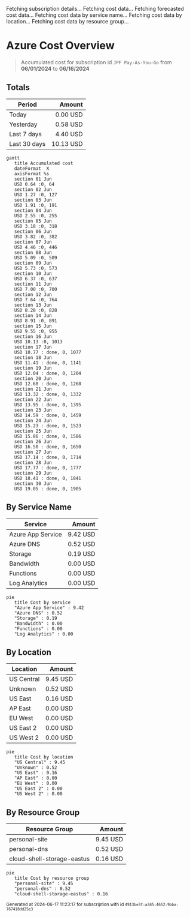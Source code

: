 Fetching subscription details...
Fetching cost data...
Fetching forecasted cost data...
Fetching cost data by service name...
Fetching cost data by location...
Fetching cost data by resource group...
# Azure Cost Overview

> Accumulated cost for subscription id `JPF Pay-As-You-Go` from **06/01/2024** to **06/16/2024**

## Totals

|Period|Amount|
|---|---:|
|Today|0.00 USD|
|Yesterday|0.58 USD|
|Last 7 days|4.40 USD|
|Last 30 days|10.13 USD|

```mermaid
gantt
   title Accumulated cost
   dateFormat  X
   axisFormat %s
   section 01 Jun
   USD 0.64 :0, 64
   section 02 Jun
   USD 1.27 :0, 127
   section 03 Jun
   USD 1.91 :0, 191
   section 04 Jun
   USD 2.55 :0, 255
   section 05 Jun
   USD 3.18 :0, 318
   section 06 Jun
   USD 3.82 :0, 382
   section 07 Jun
   USD 4.46 :0, 446
   section 08 Jun
   USD 5.09 :0, 509
   section 09 Jun
   USD 5.73 :0, 573
   section 10 Jun
   USD 6.37 :0, 637
   section 11 Jun
   USD 7.00 :0, 700
   section 12 Jun
   USD 7.64 :0, 764
   section 13 Jun
   USD 8.28 :0, 828
   section 14 Jun
   USD 8.91 :0, 891
   section 15 Jun
   USD 9.55 :0, 955
   section 16 Jun
   USD 10.13 :0, 1013
   section 17 Jun
   USD 10.77 : done, 0, 1077
   section 18 Jun
   USD 11.41 : done, 0, 1141
   section 19 Jun
   USD 12.04 : done, 0, 1204
   section 20 Jun
   USD 12.68 : done, 0, 1268
   section 21 Jun
   USD 13.32 : done, 0, 1332
   section 22 Jun
   USD 13.95 : done, 0, 1395
   section 23 Jun
   USD 14.59 : done, 0, 1459
   section 24 Jun
   USD 15.23 : done, 0, 1523
   section 25 Jun
   USD 15.86 : done, 0, 1586
   section 26 Jun
   USD 16.50 : done, 0, 1650
   section 27 Jun
   USD 17.14 : done, 0, 1714
   section 28 Jun
   USD 17.77 : done, 0, 1777
   section 29 Jun
   USD 18.41 : done, 0, 1841
   section 30 Jun
   USD 19.05 : done, 0, 1905
```

## By Service Name

|Service|Amount|
|---|---:|
|Azure App Service|9.42 USD|
|Azure DNS|0.52 USD|
|Storage|0.19 USD|
|Bandwidth|0.00 USD|
|Functions|0.00 USD|
|Log Analytics|0.00 USD|

```mermaid
pie
   title Cost by service
   "Azure App Service" : 9.42
   "Azure DNS" : 0.52
   "Storage" : 0.19
   "Bandwidth" : 0.00
   "Functions" : 0.00
   "Log Analytics" : 0.00
```

## By Location

|Location|Amount|
|---|---:|
|US Central|9.45 USD|
|Unknown|0.52 USD|
|US East|0.16 USD|
|AP East|0.00 USD|
|EU West|0.00 USD|
|US East 2|0.00 USD|
|US West 2|0.00 USD|

```mermaid
pie
   title Cost by location
   "US Central" : 9.45
   "Unknown" : 0.52
   "US East" : 0.16
   "AP East" : 0.00
   "EU West" : 0.00
   "US East 2" : 0.00
   "US West 2" : 0.00
```

## By Resource Group

|Resource Group|Amount|
|---|---:|
|personal-site|9.45 USD|
|personal-dns|0.52 USD|
|cloud-shell-storage-eastus|0.16 USD|

```mermaid
pie
   title Cost by resource group
   "personal-site" : 9.45
   "personal-dns" : 0.52
   "cloud-shell-storage-eastus" : 0.16
```

<sup>Generated at 2024-06-17 11:23:17 for subscription with id `4913be3f-a345-4652-9bba-767418dd25e3`</sup>
